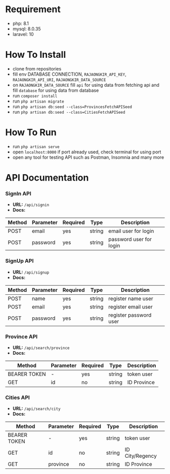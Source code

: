 # Requirement
- php: 8.1
- mysql: 8.0.35
- laravel: 10
# How To Install
- clone from repositories
- fill env DATABASE CONNECTION, `RAJAONGKIR_API_KEY`, `RAJAONGKIR_API_URI`, `RAJAONGKIR_DATA_SOURCE`
- on `RAJAONGKIR_DATA_SOURCE` fill `api` for using data from fetching api and fill `database` for using data from database
- run `composer install`
- run `php artisan migrate`
- run `php artisan db:seed --class=ProvincesFetchAPISeed`
- run `php artisan db:seed --class=CitiesFetchAPISeed`
# How To Run
- run `php artisan serve`
- open `localhost:8000` if port already used, check terminal for using port
- open any tool for testing API such as Postman, Insomnia and many more
# API Documentation

### SignIn API
- **URL:** `/api/signin`
- **Docs:**
  
| Method | Parameter | Required | Type   | Description             |
|--------|-----------|----------|--------|-------------------------|
| POST   | email     | yes      | string | email user for login    |
| POST   | password  | yes      | string | password user for login |

### SignUp API
- **URL:** `/api/signup`
- **Docs:**
  
| Method | Parameter | Required | Type   | Description            |
|--------|-----------|----------|--------|------------------------|
| POST   | name      | yes      | string | register name user     |
| POST   | email     | yes      | string | register email user    |
| POST   | password  | yes      | string | register password user |

### Province API
- **URL:** `/api/search/province`
- **Docs:**
  
| Method       | Parameter | Required | Type   | Description |
| ------------ | --------- | -------- | ------ | ----------- |
| BEARER TOKEN | -         | yes      | string | token user  |
| GET          | id        | no       | string | ID Province |


### Cities API

- **URL:** `/api/search/city`
- **Docs:**
  
| Method       | Parameter | Required | Type   | Description     |
|--------------|-----------|----------|--------|-----------------|
| BEARER TOKEN | -         | yes      | string | token user      |
| GET          | id        | no       | string | ID City/Regency |
| GET          | province  | no       | string | ID Province     |